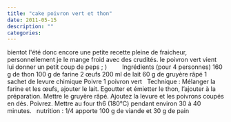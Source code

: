 ```yaml
---
title: "cake poivron vert et thon"
date: 2011-05-15
description: ""
categories: 
---
```


          
 bientot l'été donc encore une petite recette pleine de fraicheur, personnellement je le mange froid avec des crudités. le poivron vert vient lui donner un petit coup de peps ; )   &nbsp;      &nbsp;   &nbsp;   &nbsp;   Ingrédients (pour 4 personnes)   160 g de thon   100 g de farine   2 œufs   200 ml de lait   60 g de gruyère râpé   1 sachet de levure chimique   Poivre   1 poivron vert   &nbsp;   Technique&nbsp;:   Mélanger la farine et les œufs, ajouter le lait. Egoutter et émietter le thon, l’ajouter à la préparation. Mettre le gruyère râpé. Ajoutez la levure et les poivrons coupés en dés. Poivrez. Mettre au four th6 (180°C) pendant environ 30 à 40 minutes.   &nbsp;   nutrition : 1/4 apporte 100 g de viande et 30 g de pain 

                          
